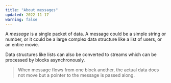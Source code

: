 ```yaml
---
title: "About messages"
updated: 2022-11-17
warning: false
---
```


A _message_ is a single packet of data. A message could be a simple string or number, or it could be a large complex data structure like a list of users, or an entire movie.

Data structures like lists can also be converted to streams which can be processed by blocks asynchronously.

> When message flows from one block another, the actual data does not move but a pointer to the message is passed along.
